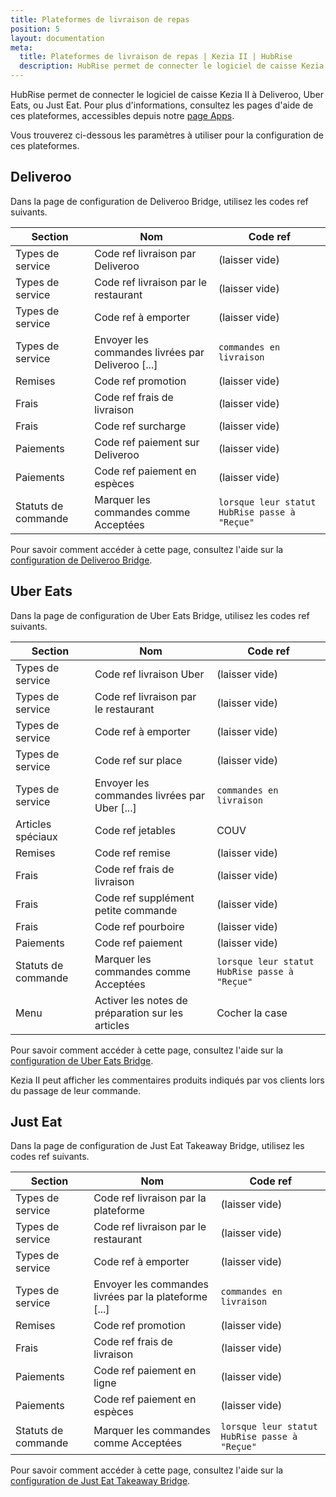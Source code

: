 ```yaml
---
title: Plateformes de livraison de repas
position: 5
layout: documentation
meta:
  title: Plateformes de livraison de repas | Kezia II | HubRise
  description: HubRise permet de connecter le logiciel de caisse Kezia II à Deliveroo, Uber Eats, ou Just Eat. Paramètres à utiliser pour configurer la connexion de ces plateformes.
---
```


HubRise permet de connecter le logiciel de caisse Kezia II à Deliveroo, Uber Eats, ou Just Eat. Pour plus d'informations, consultez les pages d'aide de ces plateformes, accessibles depuis notre [page Apps](/apps).

Vous trouverez ci-dessous les paramètres à utiliser pour la configuration de ces plateformes.

## Deliveroo

Dans la page de configuration de Deliveroo Bridge, utilisez les codes ref suivants.

| Section             | Nom                                               | Code ref                                      |
| ------------------- | ------------------------------------------------- | --------------------------------------------- |
| Types de service    | Code ref livraison par Deliveroo                  | (laisser vide)                                |
| Types de service    | Code ref livraison par le restaurant              | (laisser vide)                                |
| Types de service    | Code ref à emporter                               | (laisser vide)                                |
| Types de service    | Envoyer les commandes livrées par Deliveroo [...] | `commandes en livraison`                      |
| Remises             | Code ref promotion                                | (laisser vide)                                |
| Frais               | Code ref frais de livraison                       | (laisser vide)                                |
| Frais               | Code ref surcharge                                | (laisser vide)                                |
| Paiements           | Code ref paiement sur Deliveroo                   | (laisser vide)                                |
| Paiements           | Code ref paiement en espèces                      | (laisser vide)                                |
| Statuts de commande | Marquer les commandes comme Acceptées             | `lorsque leur statut HubRise passe à "Reçue"` |

Pour savoir comment accéder à cette page, consultez l'aide sur la [configuration de Deliveroo Bridge](/apps/deliveroo/configuration).

## Uber Eats

Dans la page de configuration de Uber Eats Bridge, utilisez les codes ref suivants.

| Section             | Nom                                               | Code ref                                      |
| ------------------- | ------------------------------------------------- | --------------------------------------------- |
| Types de service    | Code ref livraison Uber                           | (laisser vide)                                |
| Types de service    | Code ref livraison par le restaurant              | (laisser vide)                                |
| Types de service    | Code ref à emporter                               | (laisser vide)                                |
| Types de service    | Code ref sur place                                | (laisser vide)                                |
| Types de service    | Envoyer les commandes livrées par Uber [...]      | `commandes en livraison`                      |
| Articles spéciaux   | Code ref jetables                                 | COUV                                          |
| Remises             | Code ref remise                                   | (laisser vide)                                |
| Frais               | Code ref frais de livraison                       | (laisser vide)                                |
| Frais               | Code ref supplément petite commande               | (laisser vide)                                |
| Frais               | Code ref pourboire                                | (laisser vide)                                |
| Paiements           | Code ref paiement                                 | (laisser vide)                                |
| Statuts de commande | Marquer les commandes comme Acceptées             | `lorsque leur statut HubRise passe à "Reçue"` |
| Menu                | Activer les notes de préparation sur les articles | Cocher la case                                |

Pour savoir comment accéder à cette page, consultez l'aide sur la [configuration de Uber Eats Bridge](/apps/uber-eats/configuration).

Kezia II peut afficher les commentaires produits indiqués par vos clients lors du passage de leur commande.

## Just Eat

Dans la page de configuration de Just Eat Takeaway Bridge, utilisez les codes ref suivants.

| Section             | Nom                                                   | Code ref                                      |
| ------------------- | ----------------------------------------------------- | --------------------------------------------- |
| Types de service    | Code ref livraison par la plateforme                  | (laisser vide)                                |
| Types de service    | Code ref livraison par le restaurant                  | (laisser vide)                                |
| Types de service    | Code ref à emporter                                   | (laisser vide)                                |
| Types de service    | Envoyer les commandes livrées par la plateforme [...] | `commandes en livraison`                      |
| Remises             | Code ref promotion                                    | (laisser vide)                                |
| Frais               | Code ref frais de livraison                           | (laisser vide)                                |
| Paiements           | Code ref paiement en ligne                            | (laisser vide)                                |
| Paiements           | Code ref paiement en espèces                          | (laisser vide)                                |
| Statuts de commande | Marquer les commandes comme Acceptées                 | `lorsque leur statut HubRise passe à "Reçue"` |

Pour savoir comment accéder à cette page, consultez l'aide sur la [configuration de Just Eat Takeaway Bridge](/apps/just-eat-takeaway/configuration).
